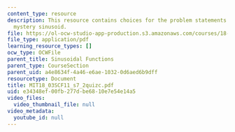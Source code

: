 ```yaml
---
content_type: resource
description: This resource contains choices for the problem statements related to
  mystery sinusoid.
file: https://ol-ocw-studio-app-production.s3.amazonaws.com/courses/18-03sc-differential-equations-fall-2011/e34348ef00fb277dbe6810e7e54e14a5_MIT18_03SCF11_s7_2quizc.pdf
file_type: application/pdf
learning_resource_types: []
ocw_type: OCWFile
parent_title: Sinusoidal Functions
parent_type: CourseSection
parent_uid: a4e8634f-4a46-e6ae-1032-0d6aed6b9dff
resourcetype: Document
title: MIT18_03SCF11_s7_2quizc.pdf
uid: e34348ef-00fb-277d-be68-10e7e54e14a5
video_files:
  video_thumbnail_file: null
video_metadata:
  youtube_id: null
---
```

